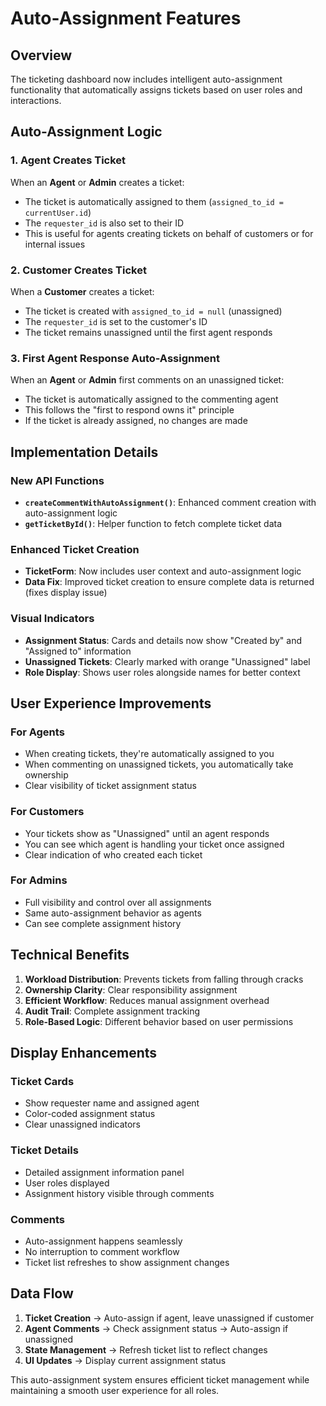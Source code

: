 # Auto-Assignment Features

## Overview
The ticketing dashboard now includes intelligent auto-assignment functionality that automatically assigns tickets based on user roles and interactions.

## Auto-Assignment Logic

### 1. Agent Creates Ticket
When an **Agent** or **Admin** creates a ticket:
- The ticket is automatically assigned to them (`assigned_to_id = currentUser.id`)
- The `requester_id` is also set to their ID
- This is useful for agents creating tickets on behalf of customers or for internal issues

### 2. Customer Creates Ticket
When a **Customer** creates a ticket:
- The ticket is created with `assigned_to_id = null` (unassigned)
- The `requester_id` is set to the customer's ID
- The ticket remains unassigned until the first agent responds

### 3. First Agent Response Auto-Assignment
When an **Agent** or **Admin** first comments on an unassigned ticket:
- The ticket is automatically assigned to the commenting agent
- This follows the "first to respond owns it" principle
- If the ticket is already assigned, no changes are made

## Implementation Details

### New API Functions
- **`createCommentWithAutoAssignment()`**: Enhanced comment creation with auto-assignment logic
- **`getTicketById()`**: Helper function to fetch complete ticket data

### Enhanced Ticket Creation
- **TicketForm**: Now includes user context and auto-assignment logic
- **Data Fix**: Improved ticket creation to ensure complete data is returned (fixes display issue)

### Visual Indicators
- **Assignment Status**: Cards and details now show "Created by" and "Assigned to" information
- **Unassigned Tickets**: Clearly marked with orange "Unassigned" label
- **Role Display**: Shows user roles alongside names for better context

## User Experience Improvements

### For Agents
- When creating tickets, they're automatically assigned to you
- When commenting on unassigned tickets, you automatically take ownership
- Clear visibility of ticket assignment status

### For Customers
- Your tickets show as "Unassigned" until an agent responds
- You can see which agent is handling your ticket once assigned
- Clear indication of who created each ticket

### For Admins
- Full visibility and control over all assignments
- Same auto-assignment behavior as agents
- Can see complete assignment history

## Technical Benefits

1. **Workload Distribution**: Prevents tickets from falling through cracks
2. **Ownership Clarity**: Clear responsibility assignment
3. **Efficient Workflow**: Reduces manual assignment overhead
4. **Audit Trail**: Complete assignment tracking
5. **Role-Based Logic**: Different behavior based on user permissions

## Display Enhancements

### Ticket Cards
- Show requester name and assigned agent
- Color-coded assignment status
- Clear unassigned indicators

### Ticket Details
- Detailed assignment information panel
- User roles displayed
- Assignment history visible through comments

### Comments
- Auto-assignment happens seamlessly
- No interruption to comment workflow
- Ticket list refreshes to show assignment changes

## Data Flow

1. **Ticket Creation** → Auto-assign if agent, leave unassigned if customer
2. **Agent Comments** → Check assignment status → Auto-assign if unassigned
3. **State Management** → Refresh ticket list to reflect changes
4. **UI Updates** → Display current assignment status

This auto-assignment system ensures efficient ticket management while maintaining a smooth user experience for all roles. 